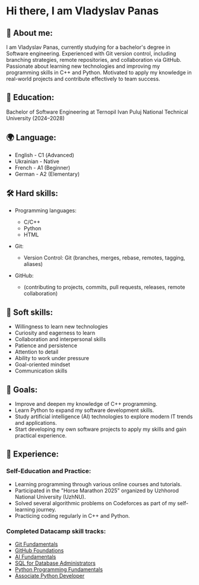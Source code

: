 # Hi there, I am Vladyslav Panas

## 📌 **About me**:

I am Vladyslav Panas, currently studying for a bachelor's degree in Software engineering. Experienced with Git version control, including branching strategies, remote repositories, and collaboration via GitHub. Passionate about learning new technologies and improving my programming skills in C++ and Python. Motivated to apply my knowledge in real-world projects and contribute effectively to team success.

## 🏫 **Education**:

Bachelor of Software Engineering at Ternopil Ivan Puluj National Technical University (2024–2028)

## 🌍 **Language**:

- English - С1 (Advanced)
- Ukrainian - Native
- French - A1 (Beginner)
- German - A2 (Elementary)

## 🛠️ **Hard skills**:

- Programming languages:

    - C/C++
    - Python
    - HTML

- Git:

    - Version Control: Git (branches, merges, rebase, remotes, tagging, aliases)

- GitHub:

    - (contributing to projects, commits, pull requests, releases, remote collaboration)

## 🧠 **Soft skills**:

- Willingness to learn new technologies
- Curiosity and eagerness to learn
- Collaboration and interpersonal skills
- Patience and persistence
- Attention to detail
- Ability to work under pressure
- Goal-oriented mindset
- Communication skills

## 🎯 **Goals**:

- Improve and deepen my knowledge of C++ programming.
- Learn Python to expand my software development skills.
- Study artificial intelligence (AI) technologies to explore modern IT trends and applications.
- Start developing my own software projects to apply my skills and gain practical experience.

## 📝 **Experience**:

### Self-Education and Practice:

- Learning programming through various online courses and tutorials.
- Participated in the "Horse Marathon 2025" organized by Uzhhorod National University (UzhNU).
- Solved several algorithmic problems on Codeforces as part of my self-learning journey.
- Practicing coding regularly in C++ and Python.

### Completed Datacamp skill tracks:

- [Git Fundamentals](https://www.datacamp.com/completed/statement-of-accomplishment/track/78dbc438b11a081892e898c33e742c93c6c50d3e)
- [GitHub Foundations](https://www.datacamp.com/completed/statement-of-accomplishment/track/315da4609b74282d2623e24a74c6219c7c827aa0)
- [AI Fundamentals](https://www.datacamp.com/completed/statement-of-accomplishment/track/bfa0a1df2ce0d66bfd719b856633abeb6d1f5415)
- [SQL for Database Administrators](https://www.datacamp.com/completed/statement-of-accomplishment/track/9fda064881c44f1c57ed22c927a5e35f51e222cc)
- [Python Programming Fundamentals](https://www.datacamp.com/completed/statement-of-accomplishment/track/9337a2fc3cddfadbb536a5f1602fcad0a1b45232)
- [Associate Python Developer](https://www.datacamp.com/completed/statement-of-accomplishment/track/7c5dff3e24bbfd1aaaa63c55c4673fb48297f99c)
